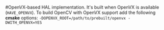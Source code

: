 #OpenVX-based HAL implementation.
It's built when OpenVX is available (`HAVE_OPENVX`).
To build OpenCV with OpenVX support add the following **cmake** options:
`-DOPENVX_ROOT=/path/to/prebuilt/openvx -DWITH_OPENVX=YES`